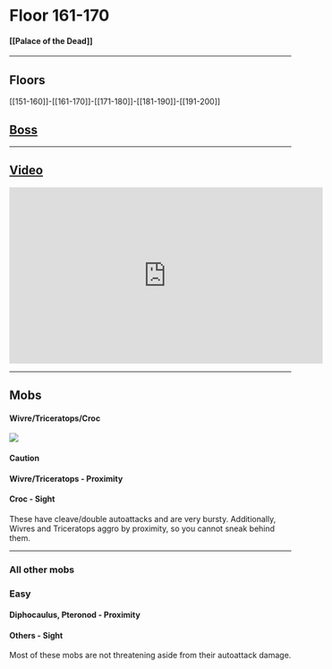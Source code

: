 # Floor 161-170
#### [[Palace of the Dead]]
---
## Floors

[[151-160]]-[[161-170]]-[[171-180]]-[[181-190]]-[[191-200]]
## [Boss](170)

---

## [Video](https://www.youtube.com/watch?v=9SH-qyjREMc&t=5327s)

<iframe width="560" height="315" src="https://www.youtube.com/embed/9SH-qyjREMc?start=13102" title="YouTube video player" frameborder="0" allow="accelerometer; autoplay; clipboard-write; encrypted-media; gyroscope; picture-in-picture" allowfullscreen></iframe>

---

## Mobs

#### Wivre/Triceratops/Croc

![](https://lh3.googleusercontent.com/n3PU3arBnL6_7-0wGPMwVdh8AJXCG3CocOcOqSQsvwh-f25tR2_3DNpmHQ9dg4LEcqFN4ToV6kFxaKsFp8sFCM23NnvLoRaEEE4q5joUzu3h-I43M_kg52l5A7qz37PPrA)
#### Caution
#### Wivre/Triceratops - Proximity
#### Croc - Sight
These have cleave/double autoattacks and are very bursty. Additionally, Wivres and Triceratops aggro by proximity, so you cannot sneak behind them.

---
### All other mobs
### Easy
#### Diphocaulus, Pteronod - Proximity
#### Others - Sight
Most of these mobs are not threatening aside from their autoattack damage.